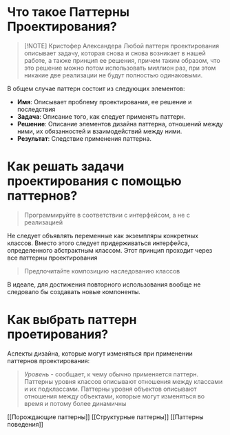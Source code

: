 # Что такое Паттерны Проектирования?

> [!NOTE] Кристофер Александера 
> Любой паттерн проектирования описывает задачу, которая снова и снова возникает в нашей работе, а также принцип ее решения, причем таким образом, что это решение можно потом использовать миллион раз, при этом никакие две реализации не будут полностью одинаковыми.

В общем случае паттерн состоит из следующих элементов:
- **Имя**: Описывает проблему проектирования, ее решение и последствия
- **Задача**: Описание того, как следует применять паттерн.
- **Решение**: Описание элементов дизайна паттерна, отношений между ними, их обязанностей и взаимодействий между ними.
- **Результат**: Следствие применения паттерна.

# Как решать задачи проектирования с помощью паттернов?

> Программируйте в соответствии с интерфейсом, а не с реализацией

Не следует объявлять переменные как экземпляры конкретных классов. Вместо этого следует придерживаться интерфейса, определенного абстрактным классом. Этот принцип проходит через все паттерны проектирования

> Предпочитайте композицию наследованию классов

В идеале, для достижения повторного использования вообще не следовало бы создавать новые компоненты.

# Как выбрать паттерн проетирования?

Аспекты дизайна, которые могут изменяться при применении паттернов проектирования:

> *Уровень* - сообщает, к чему обычно применяется паттерн.
> Паттерны уровня классов описывают отношения между классами и их подклассами.
> Паттерны уровня объектов описывают отношения между объектами, которые могут изменяться во время и потому более динамичны

[[Порождающие паттерны]]
[[Структурные паттерны]]
[[Паттерны поведения]]